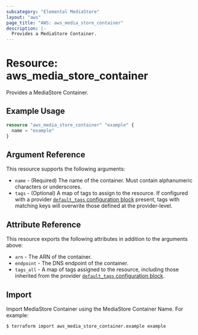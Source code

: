 ```yaml
---
subcategory: "Elemental MediaStore"
layout: "aws"
page_title: "AWS: aws_media_store_container"
description: |-
  Provides a MediaStore Container.
---
```


# Resource: aws_media_store_container

Provides a MediaStore Container.

## Example Usage

```terraform
resource "aws_media_store_container" "example" {
  name = "example"
}
```

## Argument Reference

This resource supports the following arguments:

* `name` - (Required) The name of the container. Must contain alphanumeric characters or underscores.
* `tags` - (Optional) A map of tags to assign to the resource. If configured with a provider [`default_tags` configuration block](https://registry.terraform.io/providers/hashicorp/aws/latest/docs#default_tags-configuration-block) present, tags with matching keys will overwrite those defined at the provider-level.

## Attribute Reference

This resource exports the following attributes in addition to the arguments above:

* `arn` - The ARN of the container.
* `endpoint` - The DNS endpoint of the container.
* `tags_all` - A map of tags assigned to the resource, including those inherited from the provider [`default_tags` configuration block](https://registry.terraform.io/providers/hashicorp/aws/latest/docs#default_tags-configuration-block).

## Import

Import MediaStore Container using the MediaStore Container Name. For example:

```
$ terraform import aws_media_store_container.example example
```
